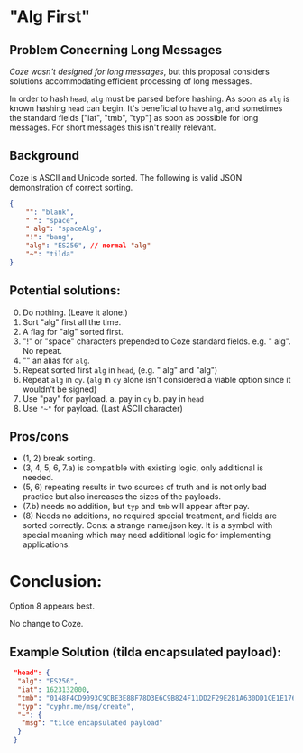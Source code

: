 # "Alg First" 
## Problem Concerning Long Messages

*Coze wasn't designed for long messages*, but this proposal considers solutions
accommodating efficient processing of long messages.

In order to hash `head`, `alg` must be parsed before hashing.  As soon as `alg`
is known hashing `head` can begin.  It's beneficial to have `alg`, and sometimes
the standard fields ["iat", "tmb", "typ"] as soon as possible for long messages.
For short messages this isn't really relevant.  


## Background
Coze is ASCII and Unicode sorted.  The following is valid JSON demonstration of
correct sorting.

```json
{
	"": "blank",
	" ": "space",
	" alg": "spaceAlg",
	"!": "bang",
	"alg": "ES256", // normal "alg"
	"~": "tilda"
}
 ```

## Potential solutions: 

0. Do nothing. (Leave it alone.)
1. Sort "alg" first all the time.
2. A flag for "alg" sorted first.
3. "!" or "space" characters prepended to Coze standard fields. e.g. " alg".  No
   repeat.
4. "" an alias for `alg`. 
5. Repeat sorted first `alg` in `head`, (e.g. " alg" and "alg") 
6. Repeat `alg` in `cy`. (`alg` in `cy` alone isn't considered a viable option
   since it wouldn't be signed)
7. Use "pay" for payload. 
	a. pay in `cy` 
	b. pay in `head`
8. Use `"~"` for payload.  (Last ASCII character)


## Pros/cons
 - (1, 2) break sorting.
 - (3, 4, 5, 6, 7.a) is compatible with existing logic, only additional is
   needed. 
 - (5, 6) repeating results in two sources of truth and is not only bad practice
   but also increases the sizes of the payloads. 
 - (7.b) needs no addition, but `typ` and `tmb` will appear after pay.  
 - (8) Needs no additions, no required special treatment, and fields are sorted
   correctly.  Cons: a strange name/json key.  It is a symbol with special
   meaning which may need additional logic for implementing applications.


# Conclusion:
 Option 8 appears best.  

 No change to Coze.  


## Example Solution (tilda encapsulated payload):

```json
 "head": {
  "alg": "ES256",
  "iat": 1623132000,
  "tmb": "0148F4CD9093C9CBE3E8BF78D3E6C9B824F11DD2F29E2B1A630DD1CE1E176CDD",
  "typ": "cyphr.me/msg/create",
  "~": {
   "msg": "tilde encapsulated payload"
  }
 }
 ```








